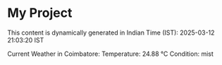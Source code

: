 # My Project

This content is dynamically generated in Indian Time (IST): 2025-03-12 21:03:20 IST


Current Weather in Coimbatore:
Temperature: 24.88 °C
Condition: mist
